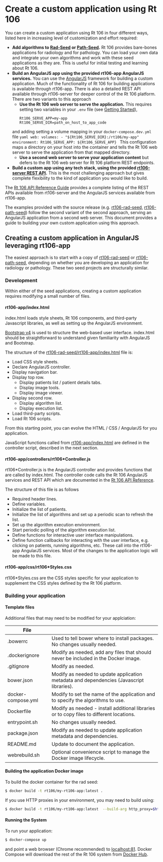 # Create a custom application using Rt 106

You can create a custom application using Rt 106 in four different ways, listed here in increasing level of customization and effort required:
* __Add algorithms to [Rad-Seed](https://github.com/rt106/rt106-rad-seed) or [Path-Seed](https://github.com/rt106/rt106-path-seed).__  Rt 106 provides bare-bones applications for radiology and for pathology.  You can load your own data and integrate your own algorithms and work with these seed applications as they are.  This is useful for initial testing and learning about Rt 106.  
* __Build an AngularJS app using the provided rt106-app AngularJS services.__  You can use the  [AngularJS](https://angularjs.org/) framework for building a custom application.  Much of the functionality of Rt 106 for building applications is available through rt106-app.  There is also a detailed REST API available through rt106-server for deeper control of the Rt 106 platform. There are two variants to this approach
  - __Use the Rt 106 web server to serve the application.__ This requires setting two variables in your ```.env``` file (see [Getting Started](GETTING_STARTED.md)),
    ```
    Rt106_SERVE_APP=my-app
    Rt106_SERVE_DIR=path_on_host_to_app_code
    ```
  and adding setting a volume mapping in your ```docker-compose.dev.yml``` file
      ```yaml
      web:
        volumes:
        - "${Rt106_SERVE_DIR}:/rt106/my-app"
        environment:
          Rt106_SERVE_APP: ${Rt106_SERVE_APP}
      ```
  This configuration maps a directory on your host into the container and tells the Rt 106 web server to serve the application from that mapped directory.
  - __Use a second web server to serve your application content__ but defers to the Rt 106 web server for Rt 106 platform REST endpoints.
* __Build a custom app using any tech stack, using the provided [rt106-server REST API](REFERENCE.md).__  This is the most challenging approach but gives complete flexibility to the kind of application you would like to build.

The [Rt 106 API Reference Guide](REFERENCE.md) provides a complete listing of the REST APIs available from rt106-server and the AngularJS services available from rt106-app.

The examples provided with the source release (e.g. [rt106-rad-seed](https://github.com/rt106/rt106-rad-seed), [rt106-path-seed](https://github.com/rt106/rt106-path-seed)) follow the second variant of the second approach, serving an AngularJS application from a second web server. This document provides a guide to building your own custom application using this approach.


## Creating a custom application in AngularJS leveraging rt106-app

The easiest approach is to start with a copy of [rt106-rad-seed](https://github.com/rt106/rt106-rad-seed) or [rt106-path-seed](https://github.com/rt106/rt106-path-seed), depending on whether you are developing an application for radiology or pathology.  These two seed projects are structurally similar.

### Development
Within either of the seed applications, creating a custom application requires modifying a small number of files.

#### rt106-app/index.html

index.html loads style sheets, Rt 106 components, and third-party Javascript libraries, as well as setting up the AngularJS environment.

[Bootstrap v4](https://getbootstrap.com/) is used to structure the web-based user interface.  index.html should be straightforward to understand given familiarity with AngularJS and Bootstrap.

The structure of the [rt106-rad-seed/rt106-app/index.html](https://github.com/rt106/rt106-rad-seed/blob/master/rt106-app/index.html) file is:
* Load CSS style sheets.
* Declare AngularJS controller.
* Display navigation bar.
* Display top row.
  * Display patients list / patient details tabs.
  * Display image tools.
  * Display image viewer.
* Display second row.
  * Display algorithm list.
  * Display execution list.
* Load third-party scripts.
* Load Rt 106 scripts.

From this starting point, you can evolve the HTML / CSS / AngularJS for you application.

JavaScript functions called from [rt106-app/index.html](https://github.com/rt106/rt106-rad-seed/blob/master/rt106-app/index.html)  are defined in the controller script, described in the next section.

#### rt106-app/controllers/rt106*Controller.js

rt106*Controller.js is the AngularJS controller and provides functions that are called by index.html.  The controller code calls the Rt 106 AngularJS services and REST API which are documented in the [Rt 106 API Reference](REFERENCE.md).

The structure of this file is as follows
* Required header lines.
* Define variables.
* Initialize the list of patients.
* Initialize the list of algorithms and set up a periodic scan to refresh the list.
* Set up the algorithm execution environment.
* Start periodic polling of the algorithm execution list.
* Define functions for interactive user interface manipulations.
* Define function callbacks for interacting with the user interface, e.g. clicking on patients, running algorithms, etc.  These call into the rt106-app AngularJS services.
Most of the changes to the application logic will be made to this file.

#### rt106-app/css/rt106*Styles.css

rt106*Styles.css are the CSS styles specific for your application to supplement the CSS styles defined by the Rt 106 platform.

### Building your application

#### Template files
Additional files that may need to be modified for your applciation: 

|File||
|----|---------------|
|.bowerrc|Used to tell bower where to install packages. No changes usually needed.|
|.dockerignore|Modify as needed, add any files that should never be included in the Docker image.|
|.gitignore|Modify as needed.|
|bower.json|Modify as needed to update application metadata and dependencies (Javascript libraries).|
|docker-compose.yml|Modify to set the name of the application and to specify the algorithms to use.|
|Dockerfile|Modify as needed - install additional libraries or to copy files to different locations.|
|entrypoint.sh|No changes usually needed.|
|package.json|Modify as needed to update application metadata and dependencies.|
|README.md|Update to document the application.|
|webrebuild.sh|Optional convenience script to manage the Docker image lifecycle.|

#### Building the application Docker image

To build the docker container for the rad seed:
```bash
$ docker build -t rt106/my-rt106-app:latest .
```
If you use HTTP proxies in your environment, you may need to build using:
```bash
$ docker build -t rt106/my-rt106-app:latest  --build-arg http_proxy=$http_proxy --build-arg https_proxy=$https_proxy  --build-arg no_proxy=$no_proxy .
```

#### Running the System

To run your application:
```bash
$ docker-compose up
```
and point a web browser (Chrome recommended) to [localhost:81](http://localhost:81). Docker Compose will download the rest of the Rt 106 system from [Docker Hub](https://cloud.docker.com/swarm/rt106/repository/list).
